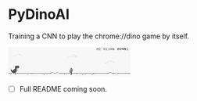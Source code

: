 # PyDinoAI
Training a CNN to play the chrome://dino game by itself.

![Demo](https://raw.githubusercontent.com/Aniruddha-Tapas/PyDinoAI/master/dino.gif)

- [ ] Full README coming soon.
